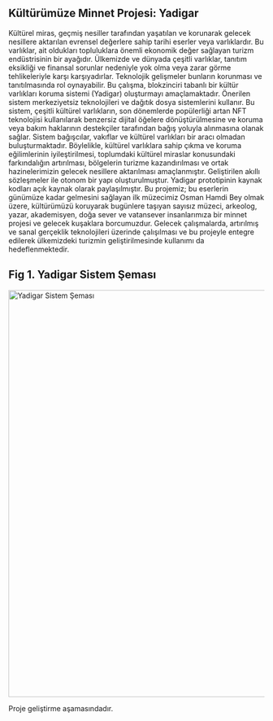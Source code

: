 ## Kültürümüze Minnet Projesi: Yadigar
Kültürel miras, geçmiş nesiller tarafından yaşatılan ve korunarak gelecek nesillere aktarılan evrensel değerlere sahip tarihi eserler veya varlıklardır. Bu varlıklar, ait oldukları topluluklara önemli ekonomik değer sağlayan turizm endüstrisinin bir ayağıdır. Ülkemizde ve dünyada çeşitli varlıklar, tanıtım eksikliği ve finansal sorunlar nedeniyle yok olma veya zarar görme tehlikeleriyle karşı karşıyadırlar. Teknolojik gelişmeler bunların korunması ve tanıtılmasında rol oynayabilir. Bu çalışma, blokzinciri tabanlı bir kültür varlıkları koruma sistemi (Yadigar) oluşturmayı amaçlamaktadır. Önerilen sistem merkeziyetsiz teknolojileri ve dağıtık dosya sistemlerini kullanır. Bu sistem, çeşitli kültürel varlıkların, son dönemlerde popülerliği artan NFT teknolojisi kullanılarak benzersiz dijital öğelere dönüştürülmesine ve koruma veya bakım haklarının destekçiler tarafından bağış yoluyla alınmasına olanak sağlar. Sistem bağışcılar, vakıflar ve kültürel varlıkları bir aracı olmadan buluşturmaktadır. Böylelikle, kültürel varlıklara sahip çıkma ve koruma eğilimlerinin iyileştirilmesi, toplumdaki kültürel miraslar konusundaki farkındalığın artırılması, bölgelerin turizme kazandırılması ve ortak hazinelerimizin gelecek nesillere aktarılması amaçlanmıştır. Geliştirilen akıllı sözleşmeler ile otonom bir yapı oluşturulmuştur. Yadigar prototipinin kaynak kodları açık kaynak olarak paylaşılmıştır. Bu projemiz; bu eserlerin günümüze kadar gelmesini sağlayan ilk müzecimiz Osman Hamdi Bey olmak üzere, kültürümüzü koruyarak bugünlere taşıyan sayısız müzeci, arkeolog, yazar, akademisyen, doğa sever ve vatansever insanlarımıza bir minnet projesi ve gelecek kuşaklara borcumuzdur. Gelecek çalışmalarda, artırılmış ve sanal gerçeklik teknolojileri üzerinde çalışılması ve bu projeyle entegre edilerek ülkemizdeki turizmin geliştirilmesinde kullanımı da hedeflenmektedir. 

## Fig 1. Yadigar Sistem Şeması
<img src="https://github.com/saveourheirlooms/heirloom/blob/master/yadigarsema.png" width="800" alt="Yadigar Sistem Şeması">

Proje geliştirme aşamasındadır.


